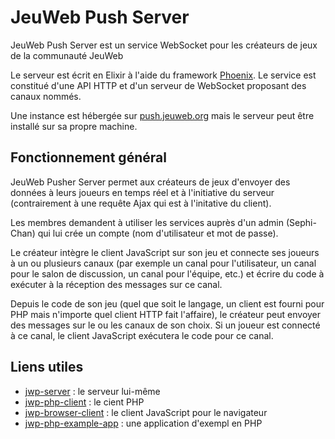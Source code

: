 # JeuWeb Push Server
JeuWeb Push Server est un service WebSocket pour les créateurs de jeux de la communauté JeuWeb

Le serveur est écrit en Elixir à l'aide du framework [Phoenix](https://www.phoenixframework.org/). Le service est constitué d'une API HTTP et d'un serveur de WebSocket proposant des canaux nommés.

Une instance est hébergée sur [push.jeuweb.org](https://push.jeuweb.org) mais le serveur peut être installé sur sa propre machine.


## Fonctionnement général

JeuWeb Pusher Server permet aux créateurs de jeux d'envoyer des données à leurs joueurs en temps réel et à l'initiative du serveur (contrairement à une requête Ajax qui est à l'initative du client).

Les membres demandent à utiliser les services auprès d'un admin (Sephi-Chan) qui lui crée un compte (nom d'utilisateur et mot de passe).

Le créateur intègre le client JavaScript sur son jeu et connecte ses joueurs à un ou plusieurs canaux (par exemple un canal pour l'utilisateur, un canal pour le salon de discussion, un canal pour l'équipe, etc.) et écrire du code à exécuter à la réception des messages sur ce canal.

Depuis le code de son jeu (quel que soit le langage, un client est fourni pour PHP mais n'importe quel client HTTP fait l'affaire), le créateur peut envoyer des messages sur le ou les canaux de son choix. Si un joueur est connecté à ce canal, le client JavaScript exécutera le code pour ce canal.


## Liens utiles
* [jwp-server](https://github.com/JeuWeb/jwp-server) : le serveur lui-même
* [jwp-php-client](https://github.com/JeuWeb/jwp-php-client) : le cient PHP
* [jwp-browser-client](https://github.com/JeuWeb/jwp-browser-client) : le client JavaScript pour le navigateur
* [jwp-php-example-app](https://github.com/JeuWeb/jwp-php-example-app) : une application d'exempl en PHP

